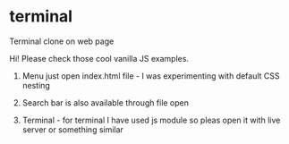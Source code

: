 # terminal
Terminal clone on web page

Hi! Please check those cool vanilla JS examples.

1) Menu just open index.html file - I was experimenting with default CSS nesting

2) Search bar is also available through file open

3) Terminal - for terminal I have used js module so pleas open it with live server or something similar
